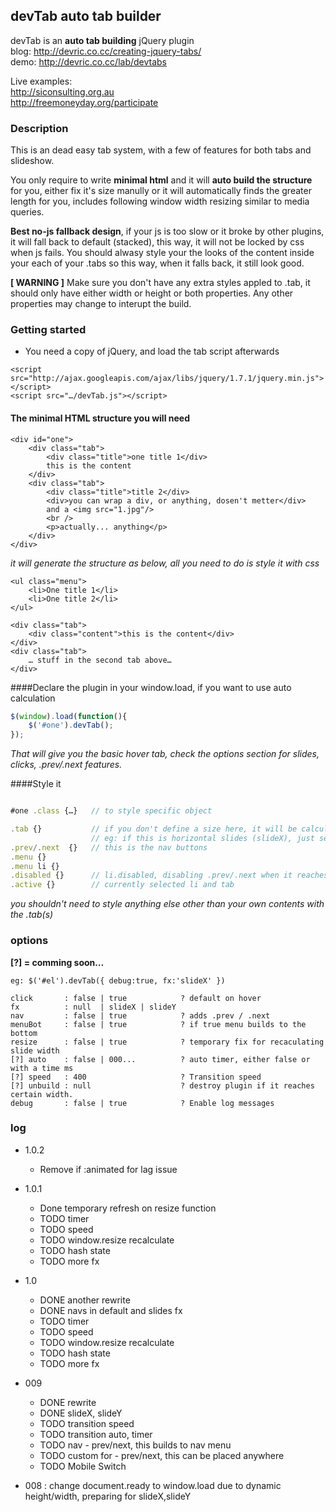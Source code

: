 devTab auto tab builder
----------------------------
devTab is an **auto tab building** jQuery plugin  
blog: http://devric.co.cc/creating-jquery-tabs/  
demo: http://devric.co.cc/lab/devtabs

Live examples:  
http://siconsulting.org.au  
http://freemoneyday.org/participate


### Description
This is an dead easy tab system, with a few of features for both tabs and slideshow. 

You only require to write **minimal html** and it will **auto build the structure** for you, either fix it's size manully or it will automatically finds the greater length for you, includes following window width resizing similar to media queries.

**Best no-js fallback design**, if your js is too slow or it broke by other plugins, it will fall back to default (stacked), this way, it will not be locked by css when js fails. You should alwasy style your the looks of the content inside your each of your .tabs so this way, when it falls back, it still look good. 

**[ WARNING ]** Make sure you don't have any extra styles appled to .tab, it should only have either width or height or both properties. Any other properties may change to interupt the build.

### Getting started

* You need a copy of jQuery, and load the tab script afterwards

``` xhtml
<script src="http://ajax.googleapis.com/ajax/libs/jquery/1.7.1/jquery.min.js"></script>
<script src="…/devTab.js"></script>
```   
    
#### The minimal HTML structure you will need

``` xhtml
<div id="one">
    <div class="tab">
        <div class="title">one title 1</div>
        this is the content
    </div>
    <div class="tab">
        <div class="title">title 2</div>
        <div>you can wrap a div, or anything, dosen't metter</div>
        and a <img src="1.jpg"/>
        <br />
        <p>actually... anything</p>
    </div>
</div>     
```

*it will generate the structure as below, all you need to do is style it with css*

<div id="one">
        
    <ul class="menu">
        <li>One title 1</li>
        <li>One title 2</li>
    </ul>

    <div class="tab">
        <div class="content">this is the content</div>
    </div>
    <div class="tab">
        … stuff in the second tab above…
    </div>
</div>


####Declare the plugin in your window.load, if you want to use auto calculation


``` javascript
$(window).load(function(){
    $('#one').devTab();
});        
```

*That will give you the basic hover tab, check the options section for slides, clicks, .prev/.next features.*
   
####Style it

``` javascript

#one .class {…}   // to style specific object

.tab {}           // if you don't define a size here, it will be calculated automatically.
 				  // eg: if this is horizontal slides (slideX), just set width: *px, so that Y remain auto
.prev/.next  {}	  // this is the nav buttons
.menu {}
.menu li {}      
.disabled {}      // li.disabled, disabling .prev/.next when it reaches limit  
.active {}        // currently selected li and tab
```

*you shouldn't need to style anything else other than your own contents with the .tab(s)*

### options

**[?] = comming soon…**

	eg: $('#el').devTab({ debug:true, fx:'slideX' })
	
    click       : false | true            ? default on hover
    fx          : null  | slideX | slideY
    nav         : false | true			  ? adds .prev / .next
    menuBot     : false | true            ? if true menu builds to the bottom
    resize      : false | true            ? temporary fix for recaculating slide width
    [?] auto    : false | 000...          ? auto timer, either false or with a time ms
    [?] speed   : 400                     ? Transition speed
    [?] unbuild : null                    ? destroy plugin if it reaches certain width. 
    debug       : false | true            ? Enable log messages

### log
- 1.0.2 
	* Remove if :animated for lag issue
- 1.0.1
    * Done temporary refresh on resize function
	* TODO timer
	* TODO speed
	* TODO window.resize recalculate
	* TODO hash state
	* TODO more fx

- 1.0
	* DONE another rewrite
	* DONE navs in default and slides fx
	* TODO timer
	* TODO speed
	* TODO window.resize recalculate
	* TODO hash state
	* TODO more fx

- 009
    * DONE rewrite
    * DONE slideX, slideY
    * TODO transition speed
    * TODO transition auto, timer
    * TODO nav - prev/next, this builds to nav menu
    * TODO custom for - prev/next, this can be placed anywhere
    * TODO Mobile Switch

- 008 : change document.ready to window.load due to dynamic height/width, preparing for slideX,slideY